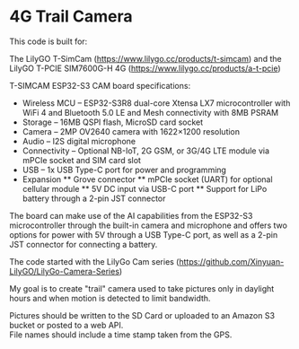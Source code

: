 
# 4G Trail Camera



This code is built for:

The LilyGO T-SimCam (https://www.lilygo.cc/products/t-simcam) and the
LilyGO T-PCIE SIM7600G-H  4G (https://www.lilygo.cc/products/a-t-pcie)

T-SIMCAM ESP32-S3 CAM board specifications:

* Wireless MCU – ESP32-S3R8 dual-core Xtensa LX7 microcontroller with WiFi 4 and Bluetooth 5.0 LE and Mesh connectivity with 8MB PSRAM
* Storage – 16MB QSPI flash, MicroSD card socket
* Camera – 2MP OV2640 camera with 1622×1200 resolution
* Audio – I2S digital microphone
* Connectivity – Optional NB-IoT, 2G GSM, or 3G/4G LTE module via mPCIe socket and SIM card slot
* USB – 1x USB Type-C port for power and programming
* Expansion
** Grove connector
** mPCIe socket (UART) for optional cellular module
** 5V DC input via USB-C port
** Support for LiPo battery through a 2-pin JST connector

The board can make use of the AI capabilities from the ESP32-S3 microcontroller through the built-in camera and microphone and offers two options for power with 5V through a USB Type-C port, as well as a 2-pin JST connector for connecting a battery.

The code started with the LilyGo Cam series (https://github.com/Xinyuan-LilyGO/LilyGo-Camera-Series)

My goal is to create "trail" camera used to take pictures only in daylight hours and when motion is detected to limit bandwidth.

Pictures should be written to the SD Card or uploaded to an Amazon S3 bucket or posted to a web API.  
File names should include a time stamp taken from the GPS. 


